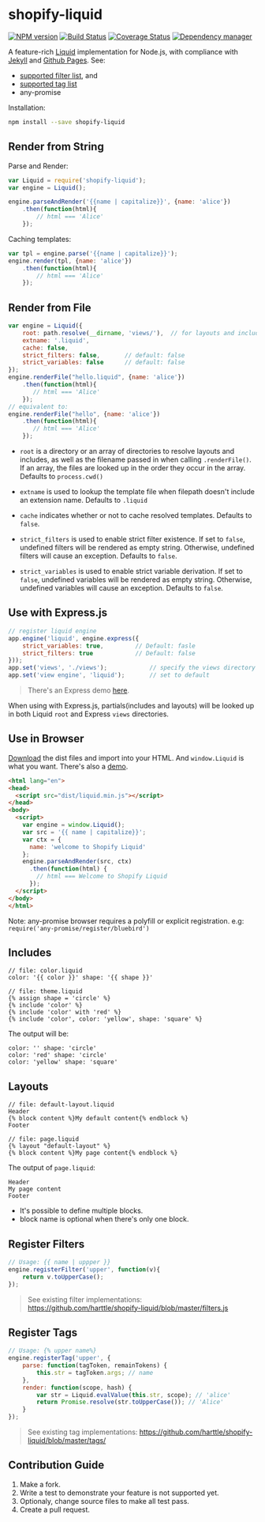 # shopify-liquid

[![NPM version](https://img.shields.io/npm/v/shopify-liquid.svg?style=flat)](https://www.npmjs.org/package/shopify-liquid)
[![Build Status](https://travis-ci.org/harttle/shopify-liquid.svg?branch=master)](https://travis-ci.org/harttle/shopify-liquid)
[![Coverage Status](https://img.shields.io/coveralls/harttle/shopify-liquid/master.svg)](https://coveralls.io/github/harttle/shopify-liquid?branch=master)
[![Dependency manager](https://img.shields.io/david/harttle/shopify-liquid.svg?style=flat)](https://david-dm.org/harttle/shopify-liquid)

A feature-rich [Liquid][shopify-liquid] implementation for Node.js, with compliance with [Jekyll][jekyll] and [Github Pages][gh].
See:

* [supported filter list](https://github.com/harttle/shopify-liquid/wiki/Builtin-Filters), and
* [supported tag list](https://github.com/harttle/shopify-liquid/wiki/Builtin-Tags)
* any-promise

Installation:

```bash
npm install --save shopify-liquid
```

## Render from String

Parse and Render:

```javascript
var Liquid = require('shopify-liquid');
var engine = Liquid();

engine.parseAndRender('{{name | capitalize}}', {name: 'alice'})
    .then(function(html){
        // html === 'Alice'
    });
```

Caching templates:

```javascript
var tpl = engine.parse('{{name | capitalize}}');
engine.render(tpl, {name: 'alice'})
    .then(function(html){   
        // html === 'Alice'
    });
```

## Render from File

```javascript
var engine = Liquid({
    root: path.resolve(__dirname, 'views/'),  // for layouts and includes
    extname: '.liquid',
    cache: false,
    strict_filters: false,       // default: false
    strict_variables: false      // default: false
});
engine.renderFile("hello.liquid", {name: 'alice'})
    .then(function(html){
       // html === 'Alice'
    });
// equivalent to: 
engine.renderFile("hello", {name: 'alice'})
    .then(function(html){
       // html === 'Alice'
    });
```

* `root` is a directory or an array of directories to resolve layouts and includes, as well as the filename passed in when calling `.renderFile()`.
If an array, the files are looked up in the order they occur in the array.
Defaults to `process.cwd()`

* `extname` is used to lookup the template file when filepath doesn't include an extension name. Defaults to `.liquid`

* `cache` indicates whether or not to cache resolved templates. Defaults to `false`.

* `strict_filters` is used to enable strict filter existence. If set to `false`, undefined filters will be rendered as empty string. Otherwise, undefined filters will cause an exception. Defaults to `false`.

* `strict_variables` is used to enable strict variable derivation. 
If set to `false`, undefined variables will be rendered as empty string.
Otherwise, undefined variables will cause an exception. Defaults to `false`.

## Use with Express.js

```javascript
// register liquid engine
app.engine('liquid', engine.express({
    strict_variables: true,         // Default: fasle
    strict_filters: true            // Default: false
})); 
app.set('views', './views');            // specify the views directory
app.set('view engine', 'liquid');       // set to default
```

> There's an Express demo [here](demo/express/).

When using with Express.js, partials(includes and layouts) will be looked up in
both Liquid `root` and Express `views` directories.

## Use in Browser

[Download][releases] the dist files and import into your HTML.
And `window.Liquid` is what you want. There's also a [demo](demo/browser/).

```html
<html lang="en">
<head>
  <script src="dist/liquid.min.js"></script>
</head>
<body>
  <script>
    var engine = window.Liquid();
    var src = '{{ name | capitalize}}';
    var ctx = {
      name: 'welcome to Shopify Liquid'
    };
    engine.parseAndRender(src, ctx)
      .then(function(html) {
        // html === Welcome to Shopify Liquid 
      });
  </script>
</body>
</html>
```

Note: any-promise browser requires a polyfill or explicit registration. e.g: `require('any-promise/register/bluebird')`

## Includes

```
// file: color.liquid
color: '{{ color }}' shape: '{{ shape }}'

// file: theme.liquid
{% assign shape = 'circle' %}
{% include 'color' %}
{% include 'color' with 'red' %}
{% include 'color', color: 'yellow', shape: 'square' %}
```

The output will be:

```
color: '' shape: 'circle'
color: 'red' shape: 'circle'
color: 'yellow' shape: 'square'
```

## Layouts

```
// file: default-layout.liquid
Header
{% block content %}My default content{% endblock %}
Footer

// file: page.liquid
{% layout "default-layout" %}
{% block content %}My page content{% endblock %}
```

The output of `page.liquid`:

```
Header
My page content
Footer
```

* It's possible to define multiple blocks.
* block name is optional when there's only one block.

## Register Filters

```javascript
// Usage: {{ name | uppper }}
engine.registerFilter('upper', function(v){
    return v.toUpperCase();
});
```

> See existing filter implementations: <https://github.com/harttle/shopify-liquid/blob/master/filters.js>

## Register Tags

```javascript
// Usage: {% upper name%}
engine.registerTag('upper', {
    parse: function(tagToken, remainTokens) {
        this.str = tagToken.args; // name
    },
    render: function(scope, hash) {
        var str = Liquid.evalValue(this.str, scope); // 'alice'
        return Promise.resolve(str.toUpperCase()); // 'Alice'
    }
});
```

> See existing tag implementations: <https://github.com/harttle/shopify-liquid/blob/master/tags/>

## Contribution Guide

1. Make a fork.
2. Write a test to demonstrate your feature is not supported yet.
3. Optionaly, change source files to make all test pass.
4. Create a pull request.

[nunjucks]: http://mozilla.github.io/nunjucks/
[liquid-node]: https://github.com/sirlantis/liquid-node
[shopify-liquid]: https://shopify.github.io/liquid/
[jekyll]: http://jekyllrb.com/
[gh]: https://pages.github.com/
[releases]: https://github.com/harttle/shopify-liquid/releases
